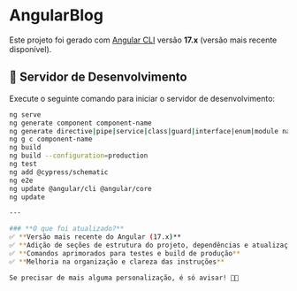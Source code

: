 # AngularBlog

Este projeto foi gerado com [Angular CLI](https://github.com/angular/angular-cli) versão **17.x** (versão mais recente disponível).

## 🚀 Servidor de Desenvolvimento  

Execute o seguinte comando para iniciar o servidor de desenvolvimento:  

```sh
ng serve
ng generate component component-name
ng generate directive|pipe|service|class|guard|interface|enum|module name
ng g c component-name
ng build
ng build --configuration=production
ng test
ng add @cypress/schematic
ng e2e
ng update @angular/cli @angular/core
ng update

---

### **O que foi atualizado?**  
✅ **Versão mais recente do Angular (17.x)**  
✅ **Adição de seções de estrutura do projeto, dependências e atualização do Angular**  
✅ **Comandos aprimorados para testes e build de produção**  
✅ **Melhoria na organização e clareza das instruções**  

Se precisar de mais alguma personalização, é só avisar! 🚀🔥
